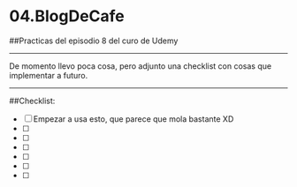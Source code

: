 # 04.BlogDeCafe
##Practicas del episodio 8 del curo de Udemy

---

De momento llevo poca cosa, pero adjunto una checklist con cosas que implementar a futuro.

---

##Checklist:
- [ ] Empezar a usa esto, que parece que mola bastante XD
- [ ]
- [ ]
- [ ]
- [ ]
- [ ]
- [ ]

